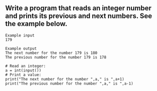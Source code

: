 ## Write a program that reads an integer number and prints its previous and next numbers. See the example below.
```
Example input
179

Example output
The next number for the number 179 is 180
The previous number for the number 179 is 178
```
~~~~
# Read an integer:
a = int(input())
# Print a value:
print("The next number for the number ",a," is ",a+1)
print("The previous number for the number ",a," is ",a-1)
~~~~~
